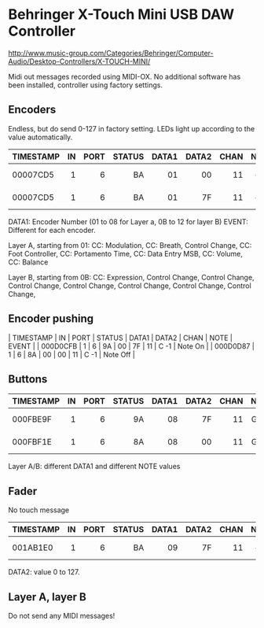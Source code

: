 Behringer X-Touch Mini USB DAW Controller
=========================================

http://www.music-group.com/Categories/Behringer/Computer-Audio/Desktop-Controllers/X-TOUCH-MINI/

Midi out messages recorded using MIDI-OX.
No additional software has been installed, controller using factory settings.

Encoders
--------
Endless, but do send 0-127 in factory setting. LEDs light up according to the value automatically.

| TIMESTAMP | IN | PORT | STATUS | DATA1 | DATA2 | CHAN | NOTE | EVENT |
| --------- | --:| ----:| ------:| -----:| -----:| ----:|:----:|:-----:|
| 00007CD5  |  1 |    6 |     BA |    01 |    00 |   11 |  --- | CC: Modulation |
| 00007CD5  |  1 |    6 |     BA |    01 |    7F |   11 |  --- | CC: Modulation |

DATA1: Encoder Number (01 to 08 for Layer a, 0B to 12 for layer B)
EVENT: Different for each encoder.

Layer A, starting from 01:
CC: Modulation,      CC: Breath,         Control Change, CC: Foot Controller, 
CC: Portamento Time, CC: Data Entry MSB, CC: Volume,     CC: Balance

Layer B, starting from 0B:
CC: Expression,      Control Change,     Control Change, Control Change, 
Control Change,      Control Change,     Control Change, Control Change,

Encoder pushing
---------------

| TIMESTAMP | IN | PORT | STATUS | DATA1 | DATA2 | CHAN | NOTE | EVENT |
| 000D0CFB  |  1 |   6  |     9A |    00 |    7F |   11 | C -1 | Note On |
| 000D0D87  |  1 |   6  |     8A |    00 |    00 |   11 | C -1 | Note Off |

Buttons
-------

| TIMESTAMP | IN | PORT | STATUS | DATA1 | DATA2 | CHAN | NOTE | EVENT |
| --------- | --:| ----:| ------:| -----:| -----:| ----:|:----:|:-----:|
| 000FBE9F  |  1 |   6  |     9A |    08 |    7F |   11 | G#-1 | Note On |
| 000FBF1E  |  1 |   6  |     8A |    08 |    00 |   11 | G#-1 | Note Off |

Layer A/B: different DATA1 and different NOTE values

Fader
-----

No touch message

| TIMESTAMP | IN | PORT | STATUS | DATA1 | DATA2 | CHAN | NOTE | EVENT |
| --------- | --:| ----:| ------:| -----:| -----:| ----:|:----:|:-----:|
| 001AB1E0  |  1 |   6  |     BA |    09 |    7F |   11 |  --- | Control Change |

DATA2: value 0 to 127.

Layer A, layer B
----------------

Do not send any MIDI messages!
